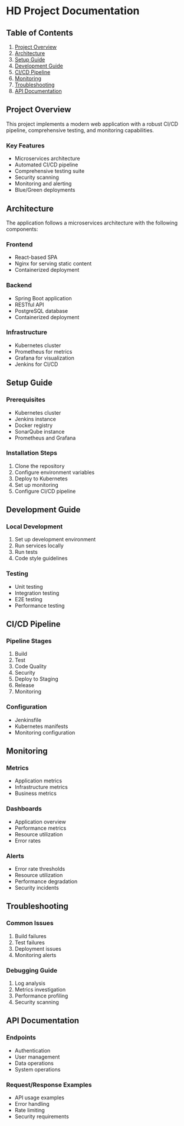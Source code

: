 # HD Project Documentation

## Table of Contents
1. [Project Overview](#project-overview)
2. [Architecture](#architecture)
3. [Setup Guide](#setup-guide)
4. [Development Guide](#development-guide)
5. [CI/CD Pipeline](#cicd-pipeline)
6. [Monitoring](#monitoring)
7. [Troubleshooting](#troubleshooting)
8. [API Documentation](#api-documentation)

## Project Overview
This project implements a modern web application with a robust CI/CD pipeline, comprehensive testing, and monitoring capabilities.

### Key Features
- Microservices architecture
- Automated CI/CD pipeline
- Comprehensive testing suite
- Security scanning
- Monitoring and alerting
- Blue/Green deployments

## Architecture
The application follows a microservices architecture with the following components:

### Frontend
- React-based SPA
- Nginx for serving static content
- Containerized deployment

### Backend
- Spring Boot application
- RESTful API
- PostgreSQL database
- Containerized deployment

### Infrastructure
- Kubernetes cluster
- Prometheus for metrics
- Grafana for visualization
- Jenkins for CI/CD

## Setup Guide
### Prerequisites
- Kubernetes cluster
- Jenkins instance
- Docker registry
- SonarQube instance
- Prometheus and Grafana

### Installation Steps
1. Clone the repository
2. Configure environment variables
3. Deploy to Kubernetes
4. Set up monitoring
5. Configure CI/CD pipeline

## Development Guide
### Local Development
1. Set up development environment
2. Run services locally
3. Run tests
4. Code style guidelines

### Testing
- Unit testing
- Integration testing
- E2E testing
- Performance testing

## CI/CD Pipeline
### Pipeline Stages
1. Build
2. Test
3. Code Quality
4. Security
5. Deploy to Staging
6. Release
7. Monitoring

### Configuration
- Jenkinsfile
- Kubernetes manifests
- Monitoring configuration

## Monitoring
### Metrics
- Application metrics
- Infrastructure metrics
- Business metrics

### Dashboards
- Application overview
- Performance metrics
- Resource utilization
- Error rates

### Alerts
- Error rate thresholds
- Resource utilization
- Performance degradation
- Security incidents

## Troubleshooting
### Common Issues
1. Build failures
2. Test failures
3. Deployment issues
4. Monitoring alerts

### Debugging Guide
1. Log analysis
2. Metrics investigation
3. Performance profiling
4. Security scanning

## API Documentation
### Endpoints
- Authentication
- User management
- Data operations
- System operations

### Request/Response Examples
- API usage examples
- Error handling
- Rate limiting
- Security requirements 